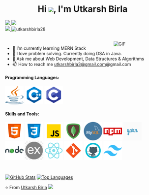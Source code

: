 <h1 align="center">Hi <img src="https://raw.githubusercontent.com/iampavangandhi/iampavangandhi/master/gifs/Hi.gif" width=40>, I'm Utkarsh Birla</h1>

<p align="">
   <a href="https://leetcode.com/u/UtkarshBirla/">
    <img src="https://img.shields.io/badge/leetcode-utkarshbirla28-orange">
   </a>
   <a href="https://www.linkedin.com/in/utkarsh-birla-655b2a235/">
    <img src="https://img.shields.io/badge/linkedin-utkarshbirla28-blue">
   </a>
	<br />
   <a href="https://x.com/UtkarshBirla28">
    <img src="https://img.shields.io/badge/twitter-Utkarsh_exe-blue">
   </a>
   <span> <img src="https://komarev.com/ghpvc/?username=utkarshbirla28" alt="utkarshbirla28"></span>
</p>

<br />

<img width="30%" align="right" alt="GIF" src="https://undo.io/media/uploads/files/Frustrated_programmer.gif" />

- 🌱 I’m currently learning MERN Stack
- 🔭 I love problem solving. Currently doing DSA in Java.
- 💬 Ask me about Web Development, Data Structures & Algorithms
- 📫 How to reach me <a href="mailto:utkarshbirla3@gmail.com">utkarshbirla3@gmail.com@gmail.com</a>

<h4>Programming Languages: </h4>
<p align="left">
 <img style="margin: auto;" src="https://raw.githubusercontent.com/UtkarshBirla28/UtkarshBirla28/main/icons/java.png" alt="python" width="60" height="60"/>
 <img style="margin: auto;" src="https://raw.githubusercontent.com/UtkarshBirla28/UtkarshBirla28/main/icons/cpp.png" alt="cplusplus" width="60" height="60"/>
 <img style="margin: auto;" src="https://raw.githubusercontent.com/UtkarshBirla28/UtkarshBirla28/main/icons/c.png" alt="c" width="60" height="60"/>
</p>

<h4>Skills and Tools: </h4>
<p align="left">
	<img style="margin: auto;" src="https://raw.githubusercontent.com/UtkarshBirla28/UtkarshBirla28/main/icons/html5.png" alt="html5" width="60" height="60"/> 
	<img style="margin: auto;" src="https://raw.githubusercontent.com/UtkarshBirla28/UtkarshBirla28/main/icons/css3.png" alt="css3" width="60" height="60"/> 
	<img style="margin: auto;" src="https://raw.githubusercontent.com/UtkarshBirla28/UtkarshBirla28/main/icons/js.png" alt="javascript" width="60" height="60"/>
	<img style="margin: auto;" src="https://raw.githubusercontent.com/UtkarshBirla28/UtkarshBirla28/main/icons/mongo.png" alt="mongodb" width="60" height="60"/> 
	<img style="margin: auto;" src="https://raw.githubusercontent.com/UtkarshBirla28/UtkarshBirla28/main/icons/mysql.png" alt="mysql" width="60" height="60"/> 
	<img style="margin: auto;" src="https://raw.githubusercontent.com/UtkarshBirla28/UtkarshBirla28/main/icons/npm.png" alt="npm" width="60" height="60"/>
	<img style="margin: auto;" src="https://raw.githubusercontent.com/UtkarshBirla28/UtkarshBirla28/main/icons/yarn.png" alt="yarn" width="60" height="60"/>
	<img style="margin: auto;" src="https://raw.githubusercontent.com/UtkarshBirla28/UtkarshBirla28/main/icons/node.png" alt="nodejs" width="60" height="60"/>
	<img style="margin: auto;" src="https://raw.githubusercontent.com/UtkarshBirla28/UtkarshBirla28/main/icons/express.png" alt="express" width="60" height="60"/>
	<img style="margin: auto;" src="https://raw.githubusercontent.com/UtkarshBirla28/UtkarshBirla28/main/icons/react.png" alt="react" width="60" height="60"/> 
	<img style="margin: auto;" src="https://raw.githubusercontent.com/UtkarshBirla28/UtkarshBirla28/main/icons/git.png" alt="git" width="60" height="60"/>
	<img style="margin: auto;" src="https://raw.githubusercontent.com/UtkarshBirla28/UtkarshBirla28/main/icons/github.png" alt="github" width="60" height="60"/>
  <img style="margin: auto;" src="https://raw.githubusercontent.com/UtkarshBirla28/UtkarshBirla28/main/icons/tailwind.png" alt="tailwind" width="60" height="60"/>
<!-- 	<img style="margin: auto;" src="https://raw.githubusercontent.com/UtkarshBirla28/UtkarshBirla28/main/icons/bootstrap.png" alt=bootstrap width="60" height="60"/> -->
<!--   <img style="margin: auto;" src="https://raw.githubusercontent.com/UtkarshBirla28/UtkarshBirla28/main/icons/redux.png" alt=redux width="60" height="60"/>  -->
</p>


<br />

[![GitHub Stats](https://github-readme-stats.vercel.app/api?username=utkarshbirla28&show_icons=true&include_all_commits=true&theme=buefy&hide_border=true)](https://github.com/utkarshbirla28) [![Top Languages](https://github-readme-stats.vercel.app/api/top-langs/?username=utkarshbirla28&layout=compact&theme=buefy&hide_border=true)](https://github.com/utkarshbirla28)

⭐️ From [Utkarsh Birla](https://github.com/utkarshbirla28) <img src="https://media.giphy.com/media/LnQjpWaON8nhr21vNW/giphy.gif" width="60">  
